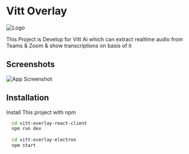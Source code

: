 
# Vitt Overlay 
![Logo](https://drive.google.com/file/d/1WeHe4b6xk6udT4hPBBF-2CJe4X0eYlKv/view?usp=drive_link)

This Project is Develop for Vitt Ai which can extract realtime audio from Teams & Zoom & show transcriptions on basis of it


## Screenshots

![App Screenshot](https://drive.google.com/file/d/1iVsHqlePj-zvvu-juAETIs-VHkDdCF8h/view?usp=drive_link)


## Installation

Install This project with npm

```bash
  cd vitt-overlay-react-client
  npm run dev
  
  cd vitt-overlay-electron
  npm start
  
```
    